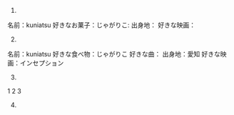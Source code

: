 1.
名前：kuniatsu
好きなお菓子：じゃがりこ:
出身地：
好きな映画：



2.
名前：kuniatsu
好きな食べ物：じゃがりこ
好きな曲：
出身地：愛知
好きな映画：インセプション


3.

1
2
3


4.









